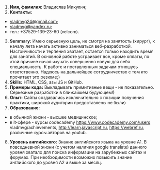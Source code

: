 1. **Имя, фамилия:** 
  Владислав Микулич;
2. **Контакты:** 
  * vladmvg24@gmail.com;
  * vladmvg@yandex.ru;
  * тел.: +37529-139-23-60 (velcom).	
3. **Summary:** 
  Имею серьезную цель, не смотря на занятость (хирург), к началу лета начать активно заниматься веб-разработкой. Настойчивости и терпения хватает, остается только находить время для занятий. В основной работе устраивает все, кроме оплаты, по этой причине начал изучать совершенно новую для себя специальность. К работе и поставленным задачам отношусь ответственно. Надеюсь на дальнейшее сотрудничество с тем кто прочитает это резюме;)    
4. **Skills:** 
  HTML, CSS, азы JS и GitHub.
5. **Примеры кода:** 
  Выкладывать примитивные вещи - не показательно. Серьезные разработки в ближайшем будующем!)
6. **Опыт:** 
  Сайты создавались исключительно с позиции получения практики, широкой аудитории предоставлены не были) 
7. **Образование:** 
  * в обычной жизни - высшее медицинское;
  * в it-сфере - курсы codecademy https://www.codecademy.com/users vladmvg/achievements, http://learn.javascript.ru, https://webref.ru, различные курсы авторов на youtub. 
8. **Уровень английского:** 
  Знание английского языка на уровне А1. В повседневной жизни (с учетом наличия google translate) данного уровня хватало для поиска информации на зарубежных сайтах и форумах. При необходимости возможно повысить знание английского до уровня А2 и выше за месяц.